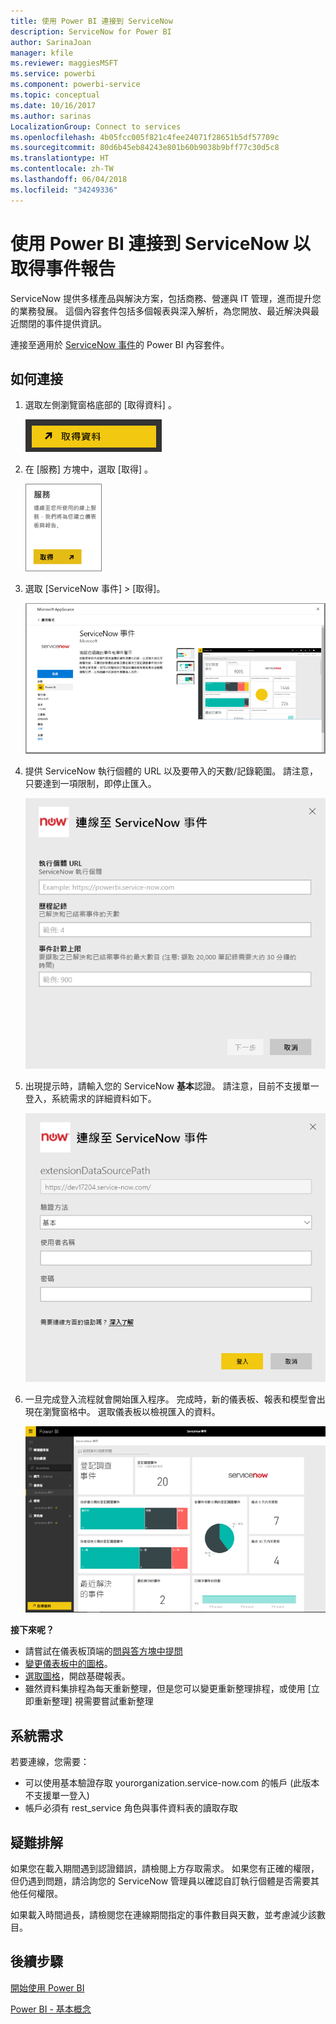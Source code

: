 ```yaml
---
title: 使用 Power BI 連接到 ServiceNow
description: ServiceNow for Power BI
author: SarinaJoan
manager: kfile
ms.reviewer: maggiesMSFT
ms.service: powerbi
ms.component: powerbi-service
ms.topic: conceptual
ms.date: 10/16/2017
ms.author: sarinas
LocalizationGroup: Connect to services
ms.openlocfilehash: 4b05fcc005f821c4fee24071f28651b5df57709c
ms.sourcegitcommit: 80d6b45eb84243e801b60b9038b9bff77c30d5c8
ms.translationtype: HT
ms.contentlocale: zh-TW
ms.lasthandoff: 06/04/2018
ms.locfileid: "34249336"
---
```

# <a name="connect-to-servicenow-with-power-bi-for-incident-reporting"></a>使用 Power BI 連接到 ServiceNow 以取得事件報告
ServiceNow 提供多樣產品與解決方案，包括商務、營運與 IT 管理，進而提升您的業務發展。 這個內容套件包括多個報表與深入解析，為您開放、最近解決與最近關閉的事件提供資訊。  

連接至適用於 [ServiceNow 事件](https://app.powerbi.com/getdata/services/servicenow)的 Power BI 內容套件。

## <a name="how-to-connect"></a>如何連接
1. 選取左側瀏覽窗格底部的 [取得資料]  。
   
   ![](media/service-connect-to-servicenow/pbi_getdata.png) 
2. 在 [服務]  方塊中，選取 [取得] 。
   
   ![](media/service-connect-to-servicenow/pbi_getservices.png) 
3. 選取 [ServiceNow 事件] \> [取得]。
   
   ![](media/service-connect-to-servicenow/connect.png)
4. 提供 ServiceNow 執行個體的 URL 以及要帶入的天數/記錄範圍。 請注意，只要達到一項限制，即停止匯入。
   
   ![](media/service-connect-to-servicenow/params.png)
5. 出現提示時，請輸入您的 ServiceNow **基本**認證。 請注意，目前不支援單一登入，系統需求的詳細資料如下。
   
   ![](media/service-connect-to-servicenow/creds.png)
6. 一旦完成登入流程就會開始匯入程序。 完成時，新的儀表板、報表和模型會出現在瀏覽窗格中。 選取儀表板以檢視匯入的資料。
   
    ![](media/service-connect-to-servicenow/dashboard.png)

**接下來呢？**

* 請嘗試在儀表板頂端的[問與答方塊中提問](power-bi-q-and-a.md)
* [變更儀表板中的圖格](service-dashboard-edit-tile.md)。
* [選取圖格](service-dashboard-tiles.md)，開啟基礎報表。
* 雖然資料集排程為每天重新整理，但是您可以變更重新整理排程，或使用 [立即重新整理] 視需要嘗試重新整理

## <a name="system-requirements"></a>系統需求
若要連線，您需要：  

* 可以使用基本驗證存取 yourorganization.service-now.com 的帳戶 (此版本不支援單一登入)  
* 帳戶必須有 rest_service 角色與事件資料表的讀取存取  

## <a name="troubleshooting"></a>疑難排解
如果您在載入期間遇到認證錯誤，請檢閱上方存取需求。 如果您有正確的權限，但仍遇到問題，請洽詢您的 ServiceNow 管理員以確認自訂執行個體是否需要其他任何權限。

如果載入時間過長，請檢閱您在連線期間指定的事件數目與天數，並考慮減少該數目。

## <a name="next-steps"></a>後續步驟
[開始使用 Power BI](service-get-started.md)

[Power BI - 基本概念](service-basic-concepts.md)


